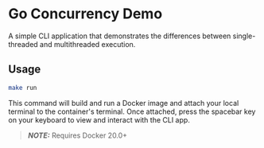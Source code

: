 # Go Concurrency Demo

A simple CLI application that demonstrates the differences between single-threaded and multithreaded execution.

## Usage

```bash
make run
```

This command will build and run a Docker image and attach your local terminal to the container's terminal.
Once attached, press the spacebar key on your keyboard to view and interact with the CLI app.

> **_NOTE:_** Requires Docker 20.0+
